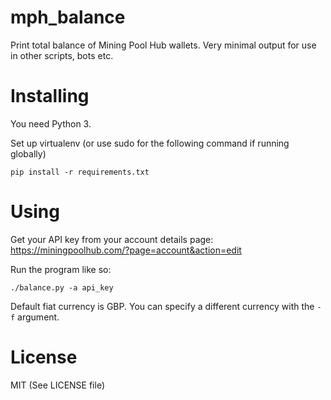 # mph_balance
Print total balance of Mining Pool Hub wallets. Very minimal output for use in other scripts, bots etc.

# Installing
You need Python 3.

Set up virtualenv (or use sudo for the following command if running globally)

`pip install -r requirements.txt`

# Using
Get your API key from your account details page: https://miningpoolhub.com/?page=account&action=edit

Run the program like so:

`./balance.py -a api_key`

Default fiat currency is GBP. You can specify a different currency with the `-f` argument.

# License
MIT (See LICENSE file)
